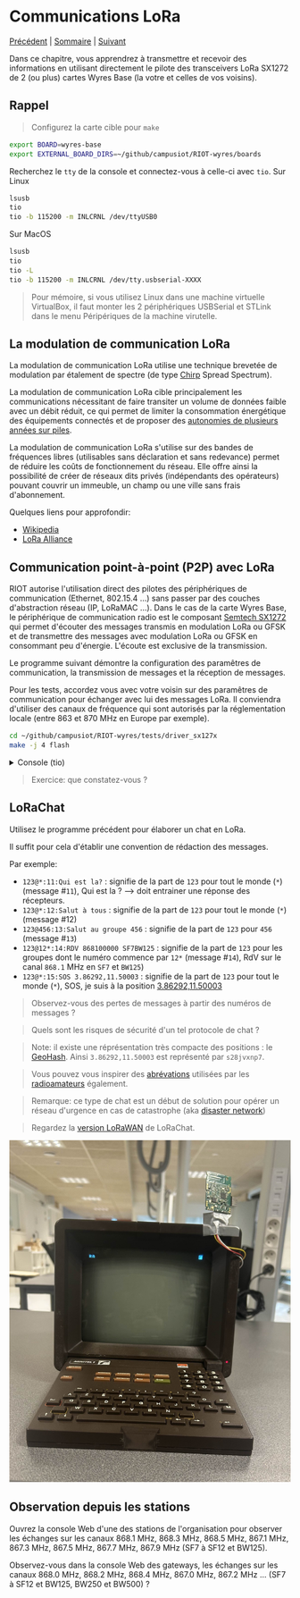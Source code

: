 # Communications LoRa

[Précédent](05.md) | [Sommaire](README.md) |  [Suivant](07.md)

Dans ce chapitre, vous apprendrez à transmettre et recevoir des informations en utilisant directement le pilote des transceivers LoRa SX1272 de 2 (ou plus) cartes Wyres Base (la votre et celles de vos voisins).

## Rappel

> Configurez la carte cible pour `make`
```bash
export BOARD=wyres-base
export EXTERNAL_BOARD_DIRS=~/github/campusiot/RIOT-wyres/boards
```

Recherchez le  `tty` de la console et connectez-vous à celle-ci avec `tio`.
Sur Linux
```bash
lsusb
tio
tio -b 115200 -m INLCRNL /dev/ttyUSB0
```

Sur MacOS
```bash
lsusb
tio
tio -L
tio -b 115200 -m INLCRNL /dev/tty.usbserial-XXXX
```

> Pour mémoire, si vous utilisez Linux dans une machine virtuelle VirtualBox, il faut monter les 2 périphériques USBSerial et STLink dans le menu Péripériques de la machine virutelle.


## La modulation de communication LoRa

La modulation de communication LoRa utilise une technique brevetée de modulation par étalement de spectre (de type [Chirp](https://fr.wikipedia.org/wiki/Chirp) Spread Spectrum).

La modulation de communication LoRa cible principalement les communications nécessitant de faire transiter un volume de données faible avec un débit réduit, ce qui permet de limiter la consommation énergétique des équipements connectés et de proposer des [autonomies de plusieurs années sur piles](https://www.elsys.se/en/battery-life-calculator/).

La modulation de communication LoRa s'utilise sur des bandes de fréquences libres (utilisables sans déclaration et sans redevance) permet de réduire les coûts de fonctionnement du réseau. Elle offre ainsi la possibilité de créer de réseaux dits privés (indépendants des opérateurs) pouvant couvrir un immeuble, un champ ou une ville sans frais d'abonnement. 

Quelques liens pour approfondir:
* [Wikipedia](https://fr.wikipedia.org/wiki/LoRaWAN)
* [LoRa Alliance](https://lora-alliance.org/about-lorawan/)

## Communication point-à-point (P2P) avec LoRa

RIOT autorise l'utilisation direct des pilotes des périphériques de communication (Ethernet, 802.15.4 ...) sans passer par des couches d'abstraction réseau (IP, LoRaMAC ...). Dans le cas de la carte Wyres Base, le périphérique de communication radio est le composant [Semtech SX1272](https://www.semtech.fr/products/wireless-rf/lora-connect/sx1272) qui permet d'écouter des messages transmis en modulation LoRa ou GFSK et de transmettre des messages avec modulation LoRa ou GFSK en consommant peu d'énergie. L'écoute est exclusive de la transmission.

Le programme suivant démontre la configuration des paramêtres de communication, la transmission de messages et la réception de messages.

Pour les tests, accordez vous avec votre voisin sur des paramêtres de communication pour échanger avec lui des messages LoRa. Il conviendra d'utiliser des canaux de fréquence qui sont autorisés par la réglementation locale (entre 863 et 870 MHz en Europe par exemple).

```bash
cd ~/github/campusiot/RIOT-wyres/tests/driver_sx127x
make -j 4 flash
```

<details>
<summary>Console (tio)</summary>
<pre>
> help
> init
1
 8006988
 8003295
*** RIOT kernel panic:
HARD FAULT HANDLER

*** rebooting...

main(): This is RIOT! (Version: 2023.07-devel-325-g2863d)
Initialization successful - starting the shell now
</pre>
</details>

> Exercice: que constatez-vous ?

## LoRaChat

Utilisez le programme précédent pour élaborer un chat en LoRa.

Il suffit pour cela d'établir une convention de rédaction des messages.

Par exemple:
* `123@*:11:Qui est la?` : signifie de la part de `123` pour tout le monde (`*`) (message #`11`), Qui est la ? --> doit entrainer une réponse des récepteurs.
* `123@*:12:Salut à tous` : signifie de la part de `123` pour tout le monde (`*`) (message #12)
* `123@456:13:Salut au groupe 456` : signifie de la part de `123` pour `456` (message #`13`)
* `123@12*:14:RDV 868100000 SF7BW125` : signifie de la part de `123` pour les groupes dont le numéro commence par  `12*` (message #`14`), RdV sur le canal `868.1` MHz en `SF7` et `BW125`)
* `123@*:15:SOS 3.86292,11.50003` : signifie de la part de `123` pour tout le monde (`*`), SOS, je suis à la position [3.86292,11.50003](https://www.openstreetmap.org/search?query=3.86292%2C11.50003#map=20/3.86300/11.50000)

> Observez-vous des pertes de messages à partir des numéros de messages ?

> Quels sont les risques de sécurité d'un tel protocole de chat ?

> Note: il existe une réprésentation très compacte des positions : le [GeoHash](https://fr.wikipedia.org/wiki/Geohash). Ainsi `3.86292,11.50003` est représenté par `s28jvxnp7`.

> Vous pouvez vous inspirer des [abrévations](https://www.ref68.com/les-abreviations-dans-le-trafic-radio/) utilisées par les [radioamateurs](https://fr.wikipedia.org/wiki/Radioamateur) également.

> Remarque: ce type de chat est un début de solution pour opérer un réseau d'urgence en cas de catastrophe (aka [disaster network](https://air.imag.fr/index.php/Disaster_Networking_with_LoRa))
 
> Regardez la [version LoRaWAN](https://github.com/CampusIoT/RIOT-wyres/blob/main/tutoriel/07.md#id%C3%A9e-de-mini-projet--minitel--lorawan-class-c) de LoRaChat.

![Wyres Minitel](images/minitel-wyres-lorawan.jpg)

## Observation depuis les stations

Ouvrez la console Web d'une des stations de l'organisation pour observer les échanges sur les canaux 868.1 MHz, 868.3 MHz, 868.5 MHz, 867.1 MHz, 867.3 MHz, 867.5 MHz, 867.7 MHz, 867.9 MHz  (SF7 à SF12 et BW125).

Observez-vous dans la console Web des gateways, les échanges sur les canaux 868.0 MHz, 868.2 MHz, 868.4 MHz, 867.0 MHz, 867.2 MHz ...  (SF7 à SF12 et BW125, BW250 et BW500) ?
